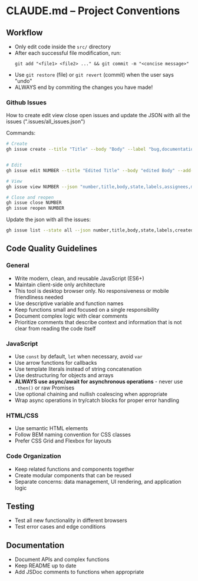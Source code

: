 # CLAUDE.md – Project Conventions

## Workflow
- Only edit code inside the `src/` directory
- After each successful file modification, run:
  ```
  git add "<file1> <file2> ..." && git commit -m "<concise message>"
  ```
- Use `git restore` (file) or `git revert` (commit) when the user says "undo"
- ALWAYS end by commiting the changes you have made!
### Github Issues
How to create edit view close open issues and update the JSON with all the issues (".issues/all_issues.json")

Commands:
```bash
# Create
gh issue create --title "Title" --body "Body" --label "bug,documentation" --assignee "daanvr" --milestone "MVP"


# Edit  
gh issue edit NUMBER --title "Edited Title" --body "edited Body" --add-label "documentation" --remove-label "bug" --add-assignee "daanvr" --remove-assignee "daanvr" --milestone "MVP"

# View
gh issue view NUMBER --json "number,title,body,state,labels,assignees,milestone,author,createdAt,updatedAt,closedAt,url"

# Close and reopen
gh issue close NUMBER
gh issue reopen NUMBER

```

Update the json with all the issues:
```bash
gh issue list --state all --json number,title,body,state,labels,createdAt,updatedAt,assignees,milestone,author,comments,closedAt,url,closed,stateReason,isPinned --limit 100 > .issues/all_issues.json
```


## Code Quality Guidelines

### General
- Write modern, clean, and reusable JavaScript (ES6+)
- Maintain client-side only architecture
- This tool is desktop browser only. No responsiveness or mobile friendliness needed
- Use descriptive variable and function names
- Keep functions small and focused on a single responsibility
- Document complex logic with clear comments
- Prioritize comments that describe context and information that is not clear from reading the code itself

### JavaScript
- Use `const` by default, `let` when necessary, avoid `var`
- Use arrow functions for callbacks
- Use template literals instead of string concatenation
- Use destructuring for objects and arrays
- **ALWAYS use async/await for asynchronous operations** - never use `.then()` or raw Promises
- Use optional chaining and nullish coalescing when appropriate
- Wrap async operations in try/catch blocks for proper error handling

### HTML/CSS
- Use semantic HTML elements
- Follow BEM naming convention for CSS classes
- Prefer CSS Grid and Flexbox for layouts

### Code Organization
- Keep related functions and components together
- Create modular components that can be reused
- Separate concerns: data management, UI rendering, and application logic

## Testing
- Test all new functionality in different browsers
- Test error cases and edge conditions

## Documentation
- Document APIs and complex functions
- Keep README up to date
- Add JSDoc comments to functions when appropriate
